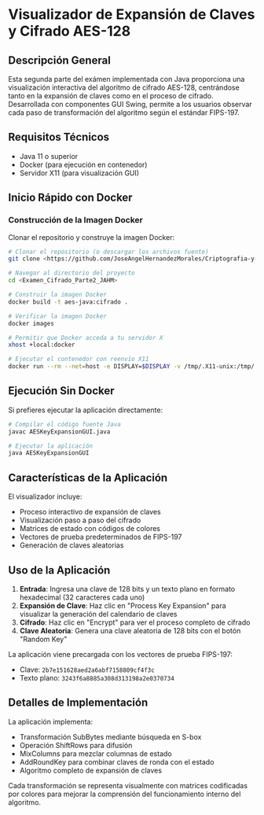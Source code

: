 # Visualizador de Expansión de Claves y Cifrado AES-128

## Descripción General

Esta segunda parte del exámen implementada con Java proporciona una visualización interactiva del algoritmo de cifrado AES-128, centrándose tanto en la expansión de claves como en el proceso de cifrado. Desarrollada con componentes GUI Swing, permite a los usuarios observar cada paso de transformación del algoritmo según el estándar FIPS-197.

## Requisitos Técnicos

- Java 11 o superior
- Docker (para ejecución en contenedor)
- Servidor X11 (para visualización GUI)

## Inicio Rápido con Docker

### Construcción de la Imagen Docker

Clonar el repositorio y construye la imagen Docker:

```bash
# Clonar el repositorio (o descargar los archivos fuente)
git clone <https://github.com/JoseAngelHernandezMorales/Criptografia-y-Seguridad.git>

# Navegar al directorio del proyecto
cd <Examen_Cifrado_Parte2_JAHM>

# Construir la imagen Docker
docker build -t aes-java:cifrado .

# Verificar la imagen Docker
docker images

# Permitir que Docker acceda a tu servidor X
xhost +local:docker

# Ejecutar el contenedor con reenvío X11
docker run --rm --net=host -e DISPLAY=$DISPLAY -v /tmp/.X11-unix:/tmp/.X11-unix aes-java:cifrado
```

## Ejecución Sin Docker

Si prefieres ejecutar la aplicación directamente:

```bash
# Compilar el código fuente Java
javac AESKeyExpansionGUI.java

# Ejecutar la aplicación
java AESKeyExpansionGUI
```

## Características de la Aplicación

El visualizador incluye:

- Proceso interactivo de expansión de claves
- Visualización paso a paso del cifrado
- Matrices de estado con códigos de colores
- Vectores de prueba predeterminados de FIPS-197
- Generación de claves aleatorias


## Uso de la Aplicación

1. **Entrada**: Ingresa una clave de 128 bits y un texto plano en formato hexadecimal (32 caracteres cada uno)
2. **Expansión de Clave**: Haz clic en "Process Key Expansion" para visualizar la generación del calendario de claves
3. **Cifrado**: Haz clic en "Encrypt" para ver el proceso completo de cifrado
4. **Clave Aleatoria**: Genera una clave aleatoria de 128 bits con el botón "Random Key"


La aplicación viene precargada con los vectores de prueba FIPS-197:

- Clave: `2b7e151628aed2a6abf7158809cf4f3c`
- Texto plano: `3243f6a8885a308d313198a2e0370734`


## Detalles de Implementación

La aplicación implementa:

- Transformación SubBytes mediante búsqueda en S-box
- Operación ShiftRows para difusión
- MixColumns para mezclar columnas de estado
- AddRoundKey para combinar claves de ronda con el estado
- Algoritmo completo de expansión de claves


Cada transformación se representa visualmente con matrices codificadas por colores para mejorar la comprensión del funcionamiento interno del algoritmo.

